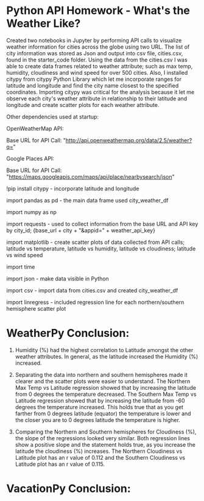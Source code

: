# Python API Homework - What's the Weather Like?

Created two notebooks in Jupyter by performing API calls to visualize weather information for cities across the globe using two URL. The list of city information was stored as Json and output into csv file, cities.csv, found in the starter_code folder. Using the data from the cities.csv I was able to create data frames related to weather attribute; such as max temp, humidity, cloudiness and wind speed for over 500 cities. Also, I installed citypy from citypy Python Library which let me incorporate ranges for latitude and longitude and find the city name closest to the specified coordinates. Importing citypy was critical for the analysis because it let me observe each city's weather attribute in relationship to their latitude and longitude and create scatter plots for each weather attribute. 

Other dependencies used at startup:

OpenWeatherMap API:

Base URL for API Call: "http://api.openweathermap.org/data/2.5/weather?q="

Google Places API:

Base URL for API Call: "https://maps.googleapis.com/maps/api/place/nearbysearch/json"

!pip install citypy - incorporate latitude and longitude

import pandas as pd - the main data frame used city_weather_df

import numpy as np

import requests - used to collect information from the base URL and API key by city_id;  {base_url + city + "&appid=" + weather_api_key}

import matplotlib - create scatter plots of data collected from API calls; latitude vs temperature, latitude vs humidity, latitude vs cloudiness; latitude vs wind speed

import time

import json - make data visible in Python

import csv - import data from cities.csv and created city_weather_df

import linregress - included regression line for each northern/southern hemisphere scatter plot

# WeatherPy Conclusion:

1. Humidity (%) had the highest correlation to Latitude amongst the other weather attributes. In general, as the latitude increased the Humidity (%) increased.

2. Separating the data into northern and southern hemispheres made it clearer and the scatter plots were easier to understand. The Northern Max Temp vs Latitude regression showed that by increasing the latitude from 0 degrees the temperature decreased. The Southern Max Temp vs Latitude regression showed that by increasing the latitude from -60 degrees the temperature increased. This holds true that as you get farther from 0 degrees latitude (equator) the temperature is lower and the closer you are to 0 degrees latitude the temperature is higher.

3. Comparing the Northern and Southern hemispheres for Cloudiness (%), the slope of the regressions looked very similar. Both regression lines show a positive slope and the statement holds true, as you increase the latitude the cloudiness (%) increases. The Northern Cloudiness vs Latitude plot has an r value of 0.112 and the Southern Cloudiness vs Latitude plot has an r value of 0.115. 

# VacationPy Conclusion:










